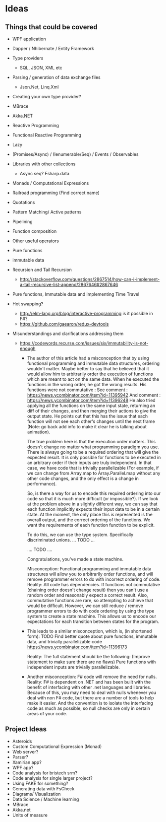 # Ideas

## Things that could be covered

- WPF application
- Dapper / Nhibernate / Entity Framework
- Type providers  
  - SQL, JSON, XML etc
- Parsing / generation of data exchange files
  - Json.Net, Linq.Xml
- Creating your own type provider?
- MBrace
- Akka.NET
- Reactive Programming
- Functional Reactive Programming 
- Lazy
- (Promises/Async) / (Ienumerable/Seq) / Events / Observables
- Libraries with other collections
  - Async seq? Fsharp.data
- Monads / Computational Expressions
- Railroad programming (Find correct name)
- Quotations
- Pattern Matching/ Active patterns
- Pipelining
- Function composition
- Other useful operators
- Pure functions
- immutable data
- Recursion and Tail Recursion
  - http://stackoverflow.com/questions/2867514/how-can-i-implement-a-tail-recursive-list-append/2867646#2867646
- Pure functions, Immutable data and implementing Time Travel
- Hot swapping?
  - http://elm-lang.org/blog/interactive-programming is it possible in F#?
  - https://github.com/gaearon/redux-devtools

- Misunderstandings and clarifications addressing them
  - https://codewords.recurse.com/issues/six/immutability-is-not-enough
    - The author of this article had a misconception that by using functional programming and immutable data structures, ordering wouldn't matter.
      Maybe better to say that he believed that it would allow him to arbitrarily order the execution of functions which are meant to act on the same data.
      When he executed the functions in the wrong order, he got the wrong results. His functions were not commutative :
        See comment : https://news.ycombinator.com/item?id=11395942
        And comment : https://news.ycombinator.com/item?id=11396248
      He also tried applying all the functions on the same input state, returning an diff of their changes, and then merging their actions to give the output state.
      He points out that this has the issue that each function will not see each other's changes until the next frame (Note: go back add info to make it clear he is talking about animation).

      The true problem here is that the execution order matters. This doesn't change no matter what programming paradigm you use. There is always going to be a required ordering that will give the expected result.
      It is only possible for functions to be executed in an arbitrary order if their inputs are truly independent. In that case, we have code that is trivially parallelizable (For example, if we can change from Array.map to Array.Parallel.map without any other code changes, and the only effect is a change in performance).

      So, is there a way for us to encode this required ordering into our code so that it is much more difficult (or impossible?). If we look at the problem above in a slightly different way, we can say that each function implicitly expects their input data to be in a certain state. At the moment, the only place this is represented is the overall output, and the correct ordering of the functions. We want the requirements of each function function to be explicit.

      To do this, we can use the type system. Specifically discriminated unions. ... TODO ...

      .... TODO ....

      Congratulations, you've made a state machine.

      Misconception: Functional programming and immutable data structures will allow you to arbitrarily order functions, and will remove programmer errors to do with incorrect ordering of code.
      Reality: All code has dependencies. If functions not commutative (chaining order doesn't change result) then you can't use a random order and reasonably expect a correct result. Also, commutative functions are rare, so attempting to achieve that would be difficult. However, we can still reduce / remove programmer errors to do with code ordering by using the type system to create a state machine. This allows us to encode our expectations for each transition between states for the program.

    - This leads to a similar misconception, which is, (in shortened form):
        TODO Find better quote about pure functions, immutable data, and trivially parallelizable code https://news.ycombinator.com/item?id=11396173

      Reality: The full statement should be the following: (Improve statement to make sure there are no flaws) Pure functions with independent inputs are trivially parallelizable.

    - Another misconception: F# code will remove the need for nulls.
      Reality: F# is dependent on .NET and has been built with the benefit of interfacing with other .net languages and libraries. Because of this, you may need to deal with nulls whenever you deal with non F# code, but there are a number of tools to help make it easier. And the convention is to isolate the interfacing code as much as possible, so null checks are only in certain areas of your code.

## Project Ideas
- Asteroids
- Custom Computational Expression (Monad)
- Web server?
- Parser?
- Xamirian app?
- WPF app?
- Code analysis for bristech srm?
- Code analysis for single larger project?
- Using FAKE for something?
- Generating data with FsCheck
- Diagrams/ Visualization
- Data Science / Machine learning
- MBrace
- Akka.net
- Units of measure

